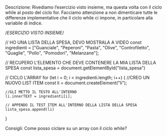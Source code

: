 Descrizione: Rivediamo l’esercizio visto insieme, ma questa volta con il ciclo while al posto del ciclo for. Facciamo attenzione a non dimenticare tutte le differenze implementative che il ciclo while ci impone, in particolare alla variabile di indice.

/*ESERCIZIO VISTO INSIEME*/

// HO UNA LISTA DELLA SPESA, DEVO MOSTRALA A VIDEO
const ingredienti = ["Guanciale", "Peperoni", "Pasta", "Olive", "Controfiletto", "Quaglie", "Pollo", "Pomodori", "Melanzane"];

// RECUPERO L'ELEMENTO CHE DEVE CONTENERE LA MIA LISTA DELLA SPESA
const lista_spesa = document.getElementById("lista_spesa")

// CICLO L'ARRAY
for (let i = 0; i < ingredienti.length; i++) {
    //CREO UN NUOVO LIST ITEM
    const li = document.createElement("li");

    //GLI METTO IL TESTO ALL'INTERNO
    li.innerTEXT = ingredienti[i];

    // APPENDO IL TEST ITEM ALL'INTERNO DELLA LISTA DELLA SPESA
    lista_spesa.append(li)
}

Consigli: Come posso ciclare su un array con il ciclo while?